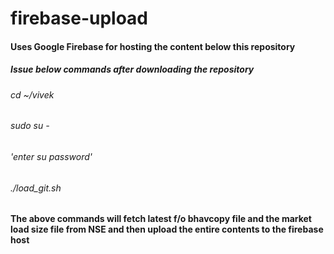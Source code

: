 # firebase-upload
#### Uses Google Firebase for hosting the content below this repository
##### Issue below commands after downloading the repository

###### cd ~/vivek
###### sudo su -
###### 'enter su password'
###### ./load_git.sh

#### The above commands will fetch latest f/o bhavcopy file and the market load size file from NSE and then upload the entire contents to the firebase host
